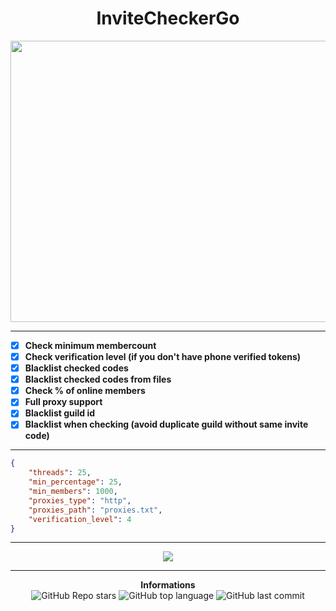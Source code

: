 <h1 align="center">InviteCheckerGo</h1>
<p align='center'>
  <img src='https://pbs.twimg.com/media/CtLy-vuUMAAvJmw.png' height= 450 width= 550>
</p>

-----

- [X] **Check minimum membercount**
- [X] **Check verification level (if you don't have phone verified tokens)**
- [X] **Blacklist checked codes**
- [X] **Blacklist checked codes from files**
- [X] **Check % of online members**
- [X] **Full proxy support**
- [X] **Blacklist guild id**
- [X] **Blacklist when checking (avoid duplicate guild without same invite code)**

-----

```json
{
    "threads": 25,
    "min_percentage": 25,
    "min_members": 1000,
    "proxies_type": "http",
    "proxies_path": "proxies.txt",
    "verification_level": 4
}
```

-----

<p align='center'>
  <img src='https://media.discordapp.net/attachments/929816917596860416/930596457344536586/unknown.png'>
</p>

-----

<p align="center"> 
    <b>Informations</b><br>
    <img alt="GitHub Repo stars" src="https://img.shields.io/github/stars/Its-Vichy/InviteCheckerGo?style=social">
    <img alt="GitHub top language" src="https://img.shields.io/github/languages/top/Its-Vichy/InviteCheckerGo">
    <img alt="GitHub last commit" src="https://img.shields.io/github/last-commit/Its-Vichy/InviteCheckerGo">
</p>
